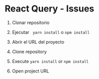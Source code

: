 # React Query - Issues

1. Clonar repositorio
2. Ejecutar ``` yarn install``` o ```npm install```
3. Abrir el URL del proyecto


1. Clone repository 
2. Execute ```yarn install``` or ```npm install ```
3. Open project URL

